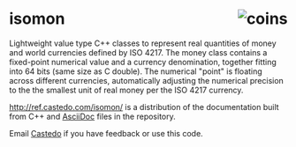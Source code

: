 isomon
<img align="right" src="http://ref.castedo.com/isomon/resources/currency_exchange.png" alt="coins">
======

Lightweight value type C++ classes to represent real quantities of money and world currencies defined by ISO 4217. The money class contains a fixed-point numerical value and a currency denomination, together fitting into 64 bits (same size as C double). The numerical "point" is floating across different currencies, automatically adjusting the numerical precision to the the smallest unit of real money per the ISO 4217 currency.

http://ref.castedo.com/isomon/ is a distribution of the documentation built from C++ and [AsciiDoc](http://www.methods.co.nz/asciidoc/) files in the repository.

Email [Castedo](mailto:castedo@castedo.com) if you have feedback or use this code.
